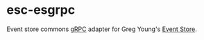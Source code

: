 # esc-esgrpc
Event store commons [gRPC](https://developers.eventstore.com/clients/grpc/) adapter for Greg Young's [Event Store](https://www.eventstore.com/).


